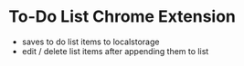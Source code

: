 # To-Do List Chrome Extension

- saves to do list items to localstorage
- edit / delete list items after appending them to list
